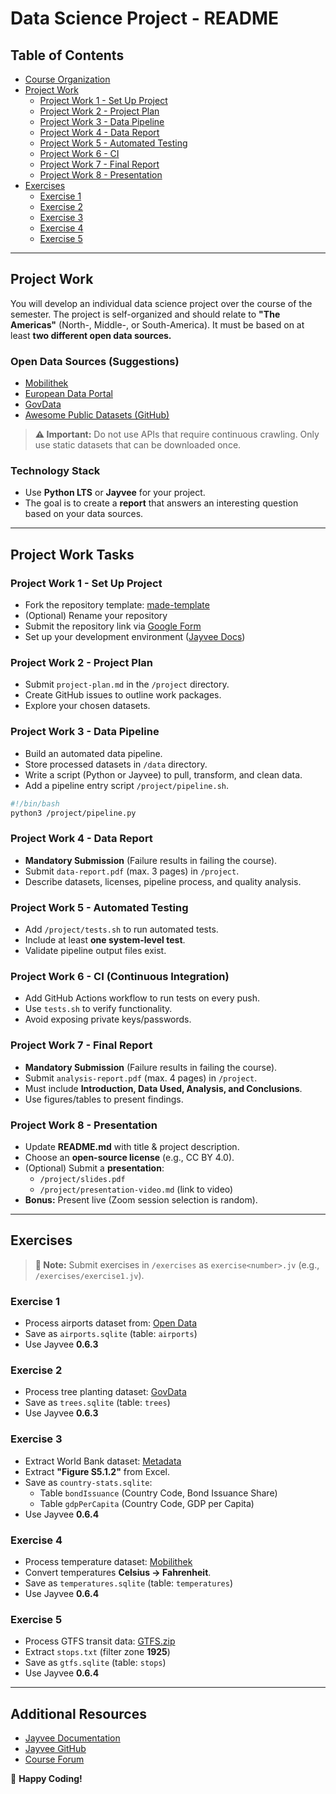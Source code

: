 # Data Science Project - README

## Table of Contents
- [Course Organization](#course-organization)
- [Project Work](#project-work)
  - [Project Work 1 - Set Up Project](#project-work-1---set-up-project)
  - [Project Work 2 - Project Plan](#project-work-2---project-plan)
  - [Project Work 3 - Data Pipeline](#project-work-3---data-pipeline)
  - [Project Work 4 - Data Report](#project-work-4---data-report)
  - [Project Work 5 - Automated Testing](#project-work-5---automated-testing)
  - [Project Work 6 - CI](#project-work-6---ci)
  - [Project Work 7 - Final Report](#project-work-7---final-report)
  - [Project Work 8 - Presentation](#project-work-8---presentation)
- [Exercises](#exercises)
  - [Exercise 1](#exercise-1)
  - [Exercise 2](#exercise-2)
  - [Exercise 3](#exercise-3)
  - [Exercise 4](#exercise-4)
  - [Exercise 5](#exercise-5)

---

## Project Work

You will develop an individual data science project over the course of the semester. The project is self-organized and should relate to **"The Americas"** (North-, Middle-, or South-America). It must be based on at least **two different open data sources.**

### Open Data Sources (Suggestions)
- [Mobilithek](https://mobilithek.info/)
- [European Data Portal](https://www.europeandataportal.eu/)
- [GovData](https://www.govdata.de/)
- [Awesome Public Datasets (GitHub)](https://github.com/awesomedata/awesome-public-datasets)

> **⚠️ Important:** Do not use APIs that require continuous crawling. Only use static datasets that can be downloaded once.

### Technology Stack
- Use **Python LTS** or **Jayvee** for your project.
- The goal is to create a **report** that answers an interesting question based on your data sources.

---

## Project Work Tasks

### Project Work 1 - Set Up Project
- Fork the repository template: [made-template](https://github.com/jvalue/made-template)
- (Optional) Rename your repository
- Submit the repository link via [Google Form](https://forms.gle/N8ev7giukG86EtZd8)
- Set up your development environment ([Jayvee Docs](https://jvalue.github.io/jayvee/))

### Project Work 2 - Project Plan
- Submit `project-plan.md` in the `/project` directory.
- Create GitHub issues to outline work packages.
- Explore your chosen datasets.

### Project Work 3 - Data Pipeline
- Build an automated data pipeline.
- Store processed datasets in `/data` directory.
- Write a script (Python or Jayvee) to pull, transform, and clean data.
- Add a pipeline entry script `/project/pipeline.sh`.

```bash
#!/bin/bash
python3 /project/pipeline.py
```

### Project Work 4 - Data Report
- **Mandatory Submission** (Failure results in failing the course).
- Submit `data-report.pdf` (max. 3 pages) in `/project`.
- Describe datasets, licenses, pipeline process, and quality analysis.

### Project Work 5 - Automated Testing
- Add `/project/tests.sh` to run automated tests.
- Include at least **one system-level test**.
- Validate pipeline output files exist.

### Project Work 6 - CI (Continuous Integration)
- Add GitHub Actions workflow to run tests on every push.
- Use `tests.sh` to verify functionality.
- Avoid exposing private keys/passwords.

### Project Work 7 - Final Report
- **Mandatory Submission** (Failure results in failing the course).
- Submit `analysis-report.pdf` (max. 4 pages) in `/project`.
- Must include **Introduction, Data Used, Analysis, and Conclusions**.
- Use figures/tables to present findings.

### Project Work 8 - Presentation
- Update **README.md** with title & project description.
- Choose an **open-source license** (e.g., CC BY 4.0).
- (Optional) Submit a **presentation**:
  - `/project/slides.pdf`
  - `/project/presentation-video.md` (link to video)
- **Bonus:** Present live (Zoom session selection is random).

---

## Exercises

> **📝 Note:** Submit exercises in `/exercises` as `exercise<number>.jv` (e.g., `/exercises/exercise1.jv`).

### Exercise 1
- Process airports dataset from: [Open Data](https://opendata.rhein-kreis-neuss.de/api/explore/v2.1/catalog/datasets/rhein-kreis-neuss-flughafen-weltweit/exports/csv)
- Save as `airports.sqlite` (table: `airports`)
- Use Jayvee **0.6.3**

### Exercise 2
- Process tree planting dataset: [GovData](https://www.govdata.de/web/guest/suchen/-/details/stadt-neuss-baumpflanzungen-2023)
- Save as `trees.sqlite` (table: `trees`)
- Use Jayvee **0.6.3**

### Exercise 3
- Extract World Bank dataset: [Metadata](https://datacatalog.worldbank.org/search/dataset/0061114/World-Development-Report-2022)
- Extract **"Figure S5.1.2"** from Excel.
- Save as `country-stats.sqlite`:
  - Table `bondIssuance` (Country Code, Bond Issuance Share)
  - Table `gdpPerCapita` (Country Code, GDP per Capita)
- Use Jayvee **0.6.4**

### Exercise 4
- Process temperature dataset: [Mobilithek](https://mobilithek.info/offers/526718847762190336)
- Convert temperatures **Celsius → Fahrenheit**.
- Save as `temperatures.sqlite` (table: `temperatures`)
- Use Jayvee **0.6.4**

### Exercise 5
- Process GTFS transit data: [GTFS.zip](https://gtfs.rhoenenergie-bus.de/GTFS.zip)
- Extract `stops.txt` (filter zone **1925**)
- Save as `gtfs.sqlite` (table: `stops`)
- Use Jayvee **0.6.4**

---

## Additional Resources
- [Jayvee Documentation](https://jvalue.github.io/jayvee/)
- [Jayvee GitHub](https://github.com/jvalue/jayvee)
- [Course Forum](https://www.studon.fau.de/frm5003028.html)

🚀 **Happy Coding!**
